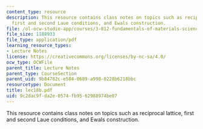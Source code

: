 ```yaml
---
content_type: resource
description: This resource contains class notes on topics such as reciprocal lattice,
  first and second Laue conditions, and Ewals construction.
file: /ol-ocw-studio-app/courses/3-012-fundamentals-of-materials-science-fall-2005/9c2dac9fda2e0574fb9562988974be07_lec18b.pdf
file_size: 1188933
file_type: application/pdf
learning_resource_types:
- Lecture Notes
license: https://creativecommons.org/licenses/by-nc-sa/4.0/
ocw_type: OCWFile
parent_title: Lecture Notes
parent_type: CourseSection
parent_uid: 9b84782c-e584-0689-a998-0228b6218bbc
resourcetype: Document
title: lec18b.pdf
uid: 9c2dac9f-da2e-0574-fb95-62988974be07
---
```

This resource contains class notes on topics such as reciprocal lattice, first and second Laue conditions, and Ewals construction.